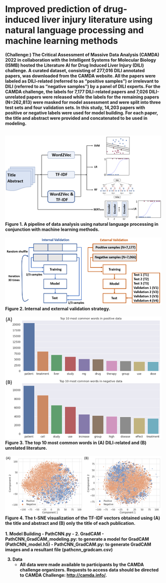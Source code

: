# Improved prediction of drug-induced liver injury literature using natural language processing and machine learning methods

<b> (Challenge:) The Critical Assessment of Massive Data Analysis (CAMDA) 2022 in collaboration with the Intelligent Systems for Molecular Biology (ISMB) hosted the Literature AI for Drug Induced Liver Injury (DILI) challenge. A curated dataset, consisting of 277,016 DILI annotated papers, was downloaded from the CAMDA website. All the papers were labeled as DILI-related (referred to as “positive samples”) or irrelevant to DILI (referred to as “negative samples”) by a panel of DILI experts. For the CAMDA challenge, the labels for 7,177 DILI-related papers and 7,026 DILI-unrelated papers were released while the labels for the remaining papers (N=262,813) were masked for model assessment and were split into three test sets and four validation sets. In this study, 14,203 papers with positive or negative labels were used for model building. For each paper, the title and abstract were provided and concatenated to be used in modeling. 

<br />
<img src="img/Figure1.png" width="600">
Figure 1. A pipeline of data analysis using natural language processing in conjunction with machine learning methods.  
<br />
<br />
<img src="img/Figure2.png" width="600">
Figure 2. Internal and external validation strategy. 
<br />
<br />
<img src="img/Figure3.png" width="600">
Figure 3. The top 10 most common words in (A) DILI-related and (B) unrelated literature.
<br />
<br />
<img src="img/Figure4.png" width="600">
Figure 4. The t-SNE visualization of the TF-IDF vectors obtained using (A) the title and abstract and (B) only the title of each publication.
<br />
<br />
1. Model Building  
   - PathCNN.py  
   -
2. GradCAM  
   - PathCNN_GradCAM_modeling.py: to generate a model for GradCAM (PathCNN_model.h5)
   - PathCNN_GradCAM.py: to generate GradCAM images and a resultant file (pathcnn_gradcam.csv)
   
3. Data
   - All data were made available to participants by the CAMDA challenge organizers. Requests to access data should be directed to CAMDA Challenge: http://camda.info/.

